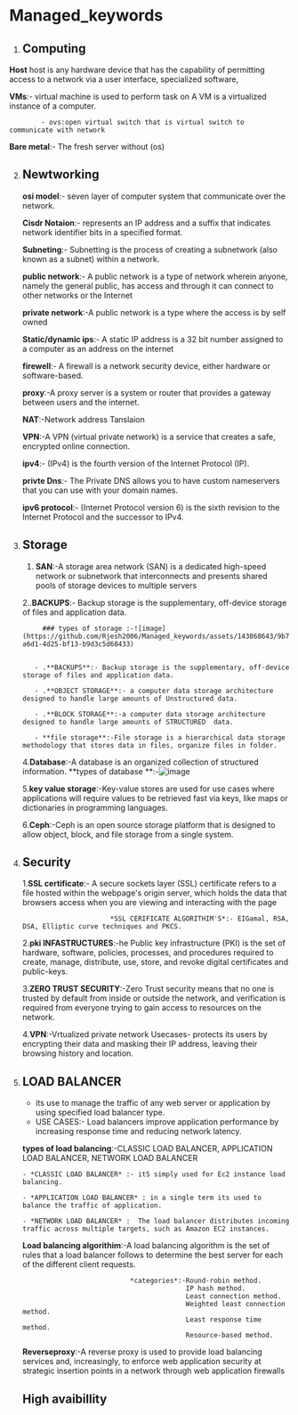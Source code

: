 # Managed_keywords
1. ## Computing

  **Host**
    host is any hardware device that has the capability of permitting 
    access to a network via a user interface, specialized software, 
    
  **VMs**:- virtual machine is used to perform task on A VM is a virtualized instance of a computer.
      
            - ovs:open virtual switch that is virtual switch to communicate with network 
            
  **Bare metal**:- The fresh server without (os)


2. ## Newtworking

   
    **osi model**:-     seven layer of computer system that communicate  over the network.
   
    **Cisdr Notaion**:- represents an IP address and a suffix that indicates network identifier bits in a specified format.
   
    **Subneting**:-     Subnetting is the process of creating a subnetwork (also known as a subnet) within a network.
   
    **public network**:- A public network is a type of network wherein anyone, namely the general public, has access and through it can 
                     connect to other networks or the Internet
   
    **private network**:-A public network is a type where the access is by self owned 
    
    **Static/dynamic ips**:- A static IP address is a 32 bit number assigned to a computer as an address on the internet
   
    **firewell**:- A firewall is a network security device, either hardware or software-based.
   
    **proxy**:-A proxy server is a system or router that provides a gateway between users and the internet. 
   
    **NAT**:-Network address Tanslaion
   
    **VPN**:-A VPN (virtual private network) is a service that creates a safe, encrypted online connection.
   
    **ipv4**:-  (IPv4) is the fourth version of the Internet Protocol (IP).
   
    **privte Dns**:- The Private DNS allows you to have custom nameservers that you can use with your domain names. 
   
    **ipv6 protocol**:- (Internet Protocol version 6) is the sixth revision to the Internet Protocol and the successor to IPv4.
    
 
4. ## Storage
      1. **SAN**:-A storage area network (SAN) is a dedicated high-speed network or subnetwork
                  that interconnects and presents shared pools of storage devices to multiple servers
   
      2..**BACKUPS**:- Backup storage is the supplementary, off-device storage of files and application data.
   
   
            ### types of storage :-![image](https://github.com/Rjesh2006/Managed_keywords/assets/143868643/9b789b6b-a6d1-4d25-bf13-b9d3c5d68433)
   
   
          - .**BACKUPS**:- Backup storage is the supplementary, off-device storage of files and application data.
      
          - .**OBJECT STORAGE**:- a computer data storage architecture designed to handle large amounts of Unstructured data.
      
          - .**BLOCK STORAGE**:-a computer data storage architecture designed to handle large amounts of STRUCTURED  data.
        
          - **file storage**:-File storage is a hierarchical data storage methodology that stores data in files, organize files in folder.
         
         
      4.**Database**:-A database is an organized collection of structured information.
                    **types of database **:-![image](https://github.com/Rjesh2006/Managed_keywords/assets/143868643/ca03aef3-8000-4d6c-bdcf-f6757274b91b)
   
      5.**key value storage**:-Key-value stores are used for use cases where applications will require
                               values to be retrieved fast via keys, like maps or dictionaries in programming languages.
   
      6.**Ceph**:-Ceph is an open source storage platform that is designed to allow object, block, and file storage from a single system.
      


 5. ## Security
      1.**SSL certificate**:- A secure sockets layer (SSL) certificate refers to a file hosted within the webpage's origin server,
                              which holds the data that browsers access when you are viewing and interacting with the page
    
                              *SSL CERIFICATE ALGORITHIM'S*:- EIGamal, RSA, DSA, Elliptic curve techniques and PKCS.
   
   
     2.**pki INFASTRUCTURES**:-he Public key infrastructure (PKI) is the set of hardware, software, policies, processes,
                                and procedures required to create, manage, distribute, use, store, and revoke digital certificates and public-keys.
     
   
     3.**ZERO TRUST SECURITY**:-Zero Trust security means that no one is trusted by default from inside or outside the network, 
                              and verification is required from everyone trying to gain access to resources on the network. 
   
   
     4.**VPN**:-Vrtualized private network 
              Usecases-  protects its users by encrypting their data and masking their IP address, leaving their browsing history and location.
   
   
6. ## LOAD BALANCER
    - its use to manage the traffic  of any web server or application by using specified load balancer type.
    -  USE CASES:- Load balancers improve application performance by increasing response time and reducing network latency.
       
    **types of load balancing**:-CLASSIC LOAD BALANCER, APPLICATION LOAD BALANCER, NETWORK LOAD BALANCER

   
       - *CLASSIC LOAD BALANCER* :- itS simply used for Ec2 instance load balancing.
         
       - *APPLICATION LOAD BALANCER* : in a single term its used to balance the traffic of application.
         
       - *NETWORK LOAD BALANCER* :  The load balancer distributes incoming traffic across multiple targets, such as Amazon EC2 instances. 

   **Load balancing algorithim**:-A load balancing algorithm is the set of rules that a load balancer follows to determine
                                  the best server for each of the different client requests.
   
                                  *categories*:-Round-robin method. 
                                                IP hash method. 
                                                Least connection method.
                                                Weighted least connection method. 
                                                Least response time method.
                                                Resource-based method.
   
   **Reverseproxy**:-A reverse proxy is used to provide load balancing services and, increasingly,
                     to enforce web application security at strategic insertion points in a network through web application firewalls



   ## High avaibillity

   



   






